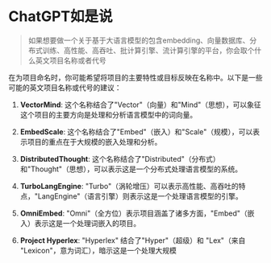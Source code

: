 # ChatGPT如是说

> 如果想要做一个关于基于大语言模型的包含embedding、向量数据库、分布式训练、高性能、高吞吐、批计算引擎、流计算引擎的平台，你会取个什么英文项目名称或者代号

在为项目命名时，你可能希望将项目的主要特性或目标反映在名称中。以下是一些可能的英文项目名称或代号的建议：

1. **VectorMind**: 这个名称结合了"Vector"（向量）和"Mind"（思想），可以象征这个项目的主要方向是处理和分析语言模型中的词向量。

2. **EmbedScale**: 这个名称结合了"Embed"（嵌入）和"Scale"（规模），可以表示项目的重点在于大规模的嵌入处理和分析。

3. **DistributedThought**: 这个名称结合了"Distributed"（分布式）和"Thought"（思想），可以表示这是一个分布式处理语言模型的系统。

4. **TurboLangEngine**: "Turbo"（涡轮增压）可以表示高性能、高吞吐的特点，"LangEngine"（语言引擎）则表示这是一个处理语言模型的引擎。

5. **OmniEmbed**: "Omni"（全方位）表示项目涵盖了诸多方面，"Embed"（嵌入）表示这是一个处理词嵌入的项目。

6. **Project Hyperlex**: "Hyperlex" 结合了"Hyper"（超级）和 "Lex"（来自 "Lexicon"，意为词汇），暗示这是一个处理大规模